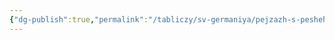```yaml
---
{"dg-publish":true,"permalink":"/tabliczy/sv-germaniya/pejzazh-s-peshehodnym-mostom/","dgPassFrontmatter":true}
---
```



